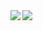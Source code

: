 <a href="https://github.com/anuraghazra/github-readme-stats">	
  <img align="left" src="https://github-readme-stats.vercel.app/api?username=krabben16&count_private=true&show_icons=true&theme=dracula" />	
</a>
<a href="https://github.com/anuraghazra/github-readme-stats">
  <img align="left" src="https://github-readme-stats.vercel.app/api/top-langs/?username=krabben16&theme=dracula" />
</a>
<!--
**krabben16/krabben16** is a ✨ _special_ ✨ repository because its `README.md` (this file) appears on your GitHub profile.

Here are some ideas to get you started:

- 🔭 I’m currently working on ...
- 🌱 I’m currently learning ...
- 👯 I’m looking to collaborate on ...
- 🤔 I’m looking for help with ...
- 💬 Ask me about ...
- 📫 How to reach me: ...
- 😄 Pronouns: ...
- ⚡ Fun fact: ...
-->
